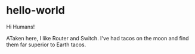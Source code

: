# hello-world

Hi Humans!

ATaken here, I like Router and Switch.
I've had tacos on the moon and find them far superior to Earth tacos.
